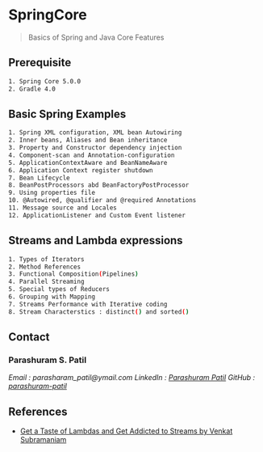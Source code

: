 # SpringCore
> Basics of Spring and Java Core Features

## Prerequisite

```sh
1. Spring Core 5.0.0
2. Gradle 4.0
```

## Basic Spring Examples 

```sh
1. Spring XML configuration, XML bean Autowiring
2. Inner beans, Aliases and Bean inheritance
3. Property and Constructor dependency injection
4. Component-scan and Annotation-configuration
5. ApplicationContextAware and BeanNameAware
6. Application Context register shutdown
7. Bean Lifecycle 
8. BeanPostProcessors abd BeanFactoryPostProcessor
9. Using properties file
10. @Autowired, @qualifier and @required Annotations
11. Message source and Locales
12. ApplicationListener and Custom Event listener
```

## Streams and Lambda expressions 

```sh
1. Types of Iterators
2. Method References
3. Functional Composition(Pipelines)
4. Parallel Streaming
5. Special types of Reducers 
6. Grouping with Mapping
7. Streams Performance with Iterative coding 
8. Stream Characterstics : distinct() and sorted()
```

## Contact

### Parashuram S. Patil
_Email    : parasharam_patil@ymail.com_
_LinkedIn : [Parashuram Patil](https://www.linkedin.com/in/parashuram-patil-aa0b6288/)_
_GitHub   : [parashuram-patil](https://github.com/parashuram-patil)_


## References

* [Get a Taste of Lambdas and Get Addicted to Streams by Venkat Subramaniam](https://www.youtube.com/watch?v=1OpAgZvYXLQ)